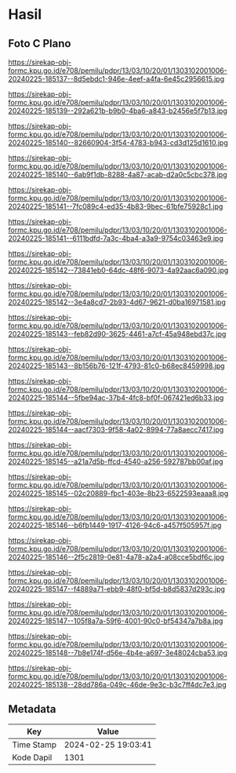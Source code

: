 # Hasil

## Foto C Plano

https://sirekap-obj-formc.kpu.go.id/e708/pemilu/pdpr/13/03/10/20/01/1303102001006-20240225-185137--8d5ebdc1-946e-4eef-a4fa-6e45c2956615.jpg

https://sirekap-obj-formc.kpu.go.id/e708/pemilu/pdpr/13/03/10/20/01/1303102001006-20240225-185139--292a621b-b9b0-4ba6-a843-b2456e5f7b13.jpg

https://sirekap-obj-formc.kpu.go.id/e708/pemilu/pdpr/13/03/10/20/01/1303102001006-20240225-185140--82660904-3f54-4783-b943-cd3d125d1610.jpg

https://sirekap-obj-formc.kpu.go.id/e708/pemilu/pdpr/13/03/10/20/01/1303102001006-20240225-185140--6ab9f1db-8288-4a87-acab-d2a0c5cbc378.jpg

https://sirekap-obj-formc.kpu.go.id/e708/pemilu/pdpr/13/03/10/20/01/1303102001006-20240225-185141--7fc089c4-ed35-4b83-9bec-61bfe75928c1.jpg

https://sirekap-obj-formc.kpu.go.id/e708/pemilu/pdpr/13/03/10/20/01/1303102001006-20240225-185141--6111bdfd-7a3c-4ba4-a3a9-9754c03463e9.jpg

https://sirekap-obj-formc.kpu.go.id/e708/pemilu/pdpr/13/03/10/20/01/1303102001006-20240225-185142--73841eb0-64dc-48f6-9073-4a92aac6a090.jpg

https://sirekap-obj-formc.kpu.go.id/e708/pemilu/pdpr/13/03/10/20/01/1303102001006-20240225-185142--3e4a8cd7-2b93-4d67-9621-d0ba16971581.jpg

https://sirekap-obj-formc.kpu.go.id/e708/pemilu/pdpr/13/03/10/20/01/1303102001006-20240225-185143--feb82d90-3625-4461-a7cf-45a948ebd37c.jpg

https://sirekap-obj-formc.kpu.go.id/e708/pemilu/pdpr/13/03/10/20/01/1303102001006-20240225-185143--8b156b76-121f-4793-81c0-b68ec8459998.jpg

https://sirekap-obj-formc.kpu.go.id/e708/pemilu/pdpr/13/03/10/20/01/1303102001006-20240225-185144--5fbe94ac-37b4-4fc8-bf0f-067421ed6b33.jpg

https://sirekap-obj-formc.kpu.go.id/e708/pemilu/pdpr/13/03/10/20/01/1303102001006-20240225-185144--aacf7303-9f58-4a02-8994-77a8aecc7417.jpg

https://sirekap-obj-formc.kpu.go.id/e708/pemilu/pdpr/13/03/10/20/01/1303102001006-20240225-185145--a21a7d5b-ffcd-4540-a256-592787bb00af.jpg

https://sirekap-obj-formc.kpu.go.id/e708/pemilu/pdpr/13/03/10/20/01/1303102001006-20240225-185145--02c20889-fbc1-403e-8b23-6522593eaaa8.jpg

https://sirekap-obj-formc.kpu.go.id/e708/pemilu/pdpr/13/03/10/20/01/1303102001006-20240225-185146--b6fb1449-1917-4126-94c6-a457f505957f.jpg

https://sirekap-obj-formc.kpu.go.id/e708/pemilu/pdpr/13/03/10/20/01/1303102001006-20240225-185146--2f5c2819-0e81-4a78-a2a4-a08cce5bdf6c.jpg

https://sirekap-obj-formc.kpu.go.id/e708/pemilu/pdpr/13/03/10/20/01/1303102001006-20240225-185147--f4889a71-ebb9-48f0-bf5d-b8d5837d293c.jpg

https://sirekap-obj-formc.kpu.go.id/e708/pemilu/pdpr/13/03/10/20/01/1303102001006-20240225-185147--105f8a7a-59f6-4001-90c0-bf54347a7b8a.jpg

https://sirekap-obj-formc.kpu.go.id/e708/pemilu/pdpr/13/03/10/20/01/1303102001006-20240225-185148--7b8e174f-d56e-4b4e-a697-3e48024cba53.jpg

https://sirekap-obj-formc.kpu.go.id/e708/pemilu/pdpr/13/03/10/20/01/1303102001006-20240225-185138--28dd786a-049c-46de-9e3c-b3c7ff4dc7e3.jpg


## Metadata

| Key        | Value               |
| ---------- | ------------------- |
| Time Stamp | 2024-02-25 19:03:41 |
| Kode Dapil | 1301                |



